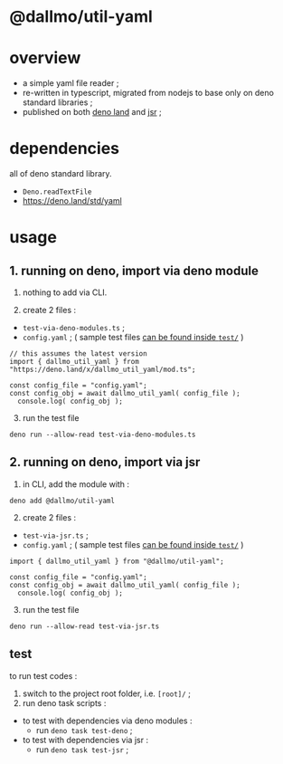 # @dallmo/util-yaml

# overview

- a simple yaml file reader ; 
- re-written in typescript, migrated from nodejs to base only on deno standard libraries ; 
- published on both [deno land][link-1] and [jsr][link-2] ; 

# dependencies

all of deno standard library.

- `Deno.readTextFile`
- https://deno.land/std/yaml


# usage

## 1. running on deno, import via deno module

1. nothing to add via CLI.

2. create 2 files :
-  `test-via-deno-modules.ts` ; 
-  `config.yaml` ; ( sample test files [can be found inside `test/`][link-3] )

```
// this assumes the latest version
import { dallmo_util_yaml } from "https://deno.land/x/dallmo_util_yaml/mod.ts";

const config_file = "config.yaml";
const config_obj = await dallmo_util_yaml( config_file );
  console.log( config_obj );
```

3. run the test file
```
deno run --allow-read test-via-deno-modules.ts
```

## 2. running on deno, import via jsr

1. in CLI, add the module with :
```
deno add @dallmo/util-yaml
```

2. create 2 files :
-  `test-via-jsr.ts` ; 
-  `config.yaml` ; ( sample test files [can be found inside `test/`][link-3] )

```
import { dallmo_util_yaml } from "@dallmo/util-yaml";

const config_file = "config.yaml";
const config_obj = await dallmo_util_yaml( config_file );
  console.log( config_obj );
```

3. run the test file
```
deno run --allow-read test-via-jsr.ts
```


## test
to run test codes : 

1. switch to the project root folder, i.e. `[root]/` ;
2. run deno task scripts :
- to test with dependencies via deno modules : 
  - run `deno task test-deno` ;
- to test with dependencies via jsr : 
  - run `deno task test-jsr` ; 


[comments]: --------------------------------------------------
[link-1]: https://deno.land/x/dallmo_util_yaml
[link-2]: https://jsr.io/@dallmo/util-yaml
[link-3]: https://github.com/dallmo/deno-dallmo-util-yaml/blob/main/test/config.yaml
